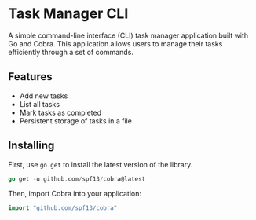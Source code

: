 # Task Manager CLI

A simple command-line interface (CLI) task manager application built with Go and Cobra. This application allows users to manage their tasks efficiently through a set of commands.

## Features

- Add new tasks
- List all tasks
- Mark tasks as completed
- Persistent storage of tasks in a file

## Installing
First, use `go get` to install the latest version of the library.

```go
go get -u github.com/spf13/cobra@latest
```
Then, import Cobra into your application:

```go
import "github.com/spf13/cobra"
```